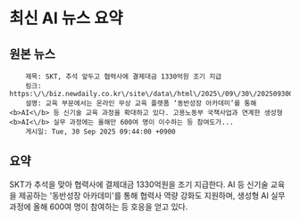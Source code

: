 # 최신 AI 뉴스 요약

## 원본 뉴스
		제목: SKT, 추석 앞두고 협력사에 결제대금 1330억원 조기 지급
		링크: https:\/\/biz.newdaily.co.kr\/site\/data\/html\/2025\/09\/30\/2025093000045.html
		설명: 교육 부문에서는 온라인 무상 교육 플랫폼 ‘동반성장 아카데미’를 통해 <b>AI<\/b> 등 신기술 교육 과정을 확대하고 있다. 고용노동부 국책사업과 연계한 생성형 <b>AI<\/b> 실무 과정에는 올해만 600여 명이 이수하는 등 참여도가... 
		게시일: Tue, 30 Sep 2025 09:44:00 +0900


## 요약
SKT가 추석을 맞아 협력사에 결제대금 1330억원을 조기 지급한다. AI 등 신기술 교육을 제공하는 '동반성장 아카데미'를 통해 협력사 역량 강화도 지원하며, 생성형 AI 실무 과정에 올해 600여 명이 참여하는 등 호응을 얻고 있다.
